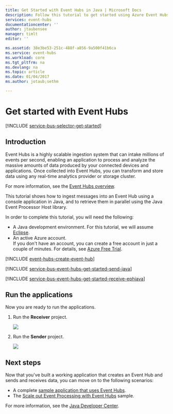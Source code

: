 ```yaml
---
title: Get Started with Event Hubs in Java | Microsoft Docs
description: Follow this tutorial to get started using Azure Event Hubs; sending events with Java and receiving them in using the EventProcessorHost.
services: event-hubs
documentationcenter: ''
author: jtaubensee
manager: timlt
editor: ''

ms.assetid: 38e3be53-251c-488f-a856-9a500f41b6ca
ms.service: event-hubs
ms.workload: core
ms.tgt_pltfrm: na
ms.devlang: na
ms.topic: article
ms.date: 01/04/2017
ms.author: jotaub;sethm

---
```

# Get started with Event Hubs
[!INCLUDE [service-bus-selector-get-started](../../includes/service-bus-selector-get-started.md)]

## Introduction
Event Hubs is a highly scalable ingestion system that can intake millions of events per second, enabling an application to process and analyze the massive amounts of data produced by your connected devices and applications. Once collected into Event Hubs, you can transform and store data using any real-time analytics provider or storage cluster.

For more information, see the [Event Hubs overview][Event Hubs overview].

This tutorial shows how to ingest messages into an Event Hub using a console application in Java, and to retrieve them in parallel using the Java Event Processor Host library.

In order to complete this tutorial, you will need the following:

* A Java development environment. For this tutorial, we will assume [Eclipse](https://www.eclipse.org/).
* An active Azure account. <br/>If you don't have an account, you can create a free account in just a couple of minutes. For details, see <a href="http://azure.microsoft.com/pricing/free-trial/?WT.mc_id=A0E0E5C02&amp;returnurl=http%3A%2F%2Fazure.microsoft.com%2Fen-us%2Fdevelop%2Fmobile%2Ftutorials%2Fget-started%2F" target="_blank">Azure Free Trial</a>.

[!INCLUDE [event-hubs-create-event-hub](../../includes/event-hubs-create-event-hub.md)]

[!INCLUDE [service-bus-event-hubs-get-started-send-java](../../includes/service-bus-event-hubs-get-started-send-java.md)]

[!INCLUDE [service-bus-event-hubs-get-started-receive-ephjava](../../includes/service-bus-event-hubs-get-started-receive-ephjava.md)]

## Run the applications
Now you are ready to run the applications.

1. Run the **Receiver** project.
   
   ![][21]
2. Run the **Sender** project.
   
   ![][22]

## Next steps
Now that you've built a working application that creates an Event Hub and sends and receives data, you can move on to the following scenarios:

* A complete [sample application that uses Event Hubs][sample application that uses Event Hubs].
* The [Scale out Event Processing with Event Hubs][Scale out Event Processing with Event Hubs] sample.

For more information, see the [Java Developer Center](/develop/java/).

<!-- Images. -->
[21]: ./media/event-hubs-java-ephjava-getstarted/ephjava.png
[22]: ./media/event-hubs-java-ephjava-getstarted/java-send.png

<!-- Links -->
[Event Hubs overview]: event-hubs-overview.md
[sample application that uses Event Hubs]: https://code.msdn.microsoft.com/Service-Bus-Event-Hub-286fd097
[Scale out Event Processing with Event Hubs]: https://code.msdn.microsoft.com/Service-Bus-Event-Hub-45f43fc3
